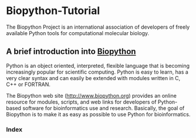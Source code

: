 # Biopython-Tutorial
The Biopython Project is an international association of developers of freely available Python tools for computational molecular biology.

## A brief introduction into [Biopython](https://biopython.org/)
 Python is an object 
oriented, interpreted, flexible language that is becoming increasingly 
popular for scientific computing. Python is easy to learn, has a very 
clear syntax and can easily be extended with modules written in C, C++ 
or FORTRAN.

The Biopython web site (http://www.biopython.org) provides
an online resource for modules, scripts, and web links for developers
of Python-based software for bioinformatics use and research. Basically,
the goal of Biopython is to make it as easy as possible to use Python
for bioinformatics. 

### Index
